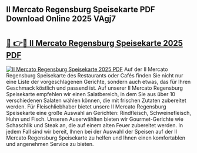 ## Il Mercato Regensburg Speisekarte PDF Download Online 2025 VAgj7

# <h2><a href="http://gcbeqit.nevu.top/?p=Il+Mercato+Regensburg+Speisekarte">🔗 👉🔴 Il Mercato Regensburg Speisekarte 2025 PDF</a></h2>

[![Il Mercato Regensburg Speisekarte 2025 PDF](https://i.imgur.com/dBaPXMq.png)](http://gcbeqit.nevu.top/?p=Il+Mercato+Regensburg+Speisekarte)
Auf der Il Mercato Regensburg Speisekarte des Restaurants oder Cafés finden Sie nicht nur eine Liste der vorgeschlagenen Gerichte, sondern auch etwas, das für Ihren Geschmack köstlich und passend ist. Auf unserer Il Mercato Regensburg Speisekarte empfehlen wir einen Salatbereich, in dem Sie aus über 10 verschiedenen Salaten wählen können, die mit frischen Zutaten zubereitet werden. Für Fleischliebhaber bietet unsere Il Mercato Regensburg Speisekarte eine große Auswahl an Gerichten: Rindfleisch, Schweinefleisch, Huhn und Fisch. Unseren Auserwählten bieten wir Gourmet-Gerichte wie Schaschlik und Steak an, die auf einem alten Feuer zubereitet werden. In jedem Fall sind wir bereit, Ihnen bei der Auswahl der Speisen auf der Il Mercato Regensburg Speisekarte zu helfen und Ihnen einen komfortablen und angenehmen Service zu bieten.
